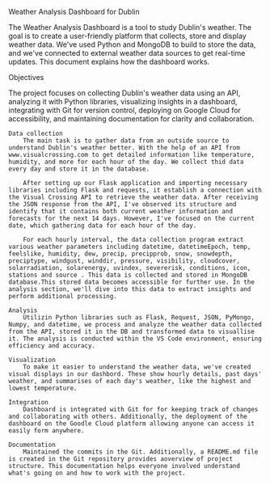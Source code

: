 
Weather Analysis Dashboard for Dublin

The Weather Analysis Dashboard is a tool to study Dublin's weather. The goal is to create a user-friendly platform that collects, store and display weather data. We've used Python and MongoDB to build to store the data, and we've connected to external weather data sources to get real-time updates. This document explains how the dashboard works.

Objectives

The project focuses on collecting Dublin's weather data using an API, analyzing it with Python libraries, visualizing insights in a dashboard, integrating with Git for version control, deploying on Google Cloud for accessibility, and maintaining documentation for clarity and collaboration.

    Data collection
        The main task is to gather data from an outside source to understand Dublin's weather better. With the help of an API from www.visualcrossing.com to get detailed information like temperature, humidity, and more for each hour of the day. We collect thid data every day and store it in the database.

        After setting up our Flask application and importing necessary libraries including Flask and requests, it establish a connection with the Visual Crossing API to retrieve the weather data. After receiving the JSON response from the API, I've observed its structure and identify that it contains both current weather information and forecasts for the next 14 days. However, I've focused on the current date, which gathering data for each hour of the day.

        For each hourly interval, the data collection program extract various weather parameters including datetime, datetimeEpoch, temp, feelslike, humidity, dew, precip, precipprob, snow, snowdepth, preciptype, windgust, winddir, pressure, visibility, cloudcover, solarradiation, solarenergy, uvindex, severerisk, conditions, icon, stations and source . This data is collected and stored in MongoDB database.This stored data becomes accessible for further use. In the analysis section, we'll dive into this data to extract insights and perform additional processing.

    Analysis
        Utilizin Python libraries such as Flask, Request, JSON, PyMongo, Numpy, and datetime, we process and analyze the weather data collected from the API, stored it in the DB and transformed data to visuallise it. The analysis is conducted within the VS Code environment, ensuring efficiency and accuracy.

    Visualization
        To make it easier to understand the weather data, we've created visual displays in our dashbord. These show hourly details, past days' weather, and summarises of each day's weather, like the highest and lowest temperature.
    
    Integration
        Dashboard is integrated with Git for for keeping track of changes and collaborating with others. Additionally, the deployment of the dashboard on the Goodle Cloud platform allowing anyone can access it easily form anywhere.

    Documentation
        Maintained the commits in the Git. Additionally, a README.md file is created in the Git repository provides aoverview of project structure. This documentation helps everyone involved understand what's going on and how to work with the project.